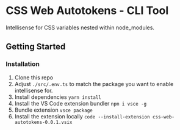 # CSS Web Autotokens - CLI Tool
Intellisense for CSS variables nested within node_modules.

## Getting Started

### Installation
1. Clone this repo
2. Adjust `./src/.env.ts` to match the package you want to enable intellisense for.
3. Install dependencies `yarn install`
4. Install the VS Code extension bundler `npm i vsce -g`
5. Bundle extension `vsce package`
6. Install the extension locally `code --install-extension css-web-autotokens-0.0.1.vsix`